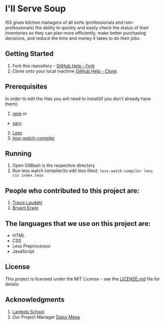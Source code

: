 # I'll Serve Soup

ISS gives kitchen managers of all sorts (professionals and non-professionals) the ability to quickly and easily check the status of their inventories so they can plan more efficiently, make better purchasing decisions, and reduce the time and money it takes to do their jobs.

## Getting Started
1. Fork this repository - [GitHub Help - Fork](https://help.github.com/en/articles/fork-a-repo)
2. Clone onto your local machine [GitHub Help - Clone](https://help.github.com/en/articles/cloning-a-repository)

## Prerequisites
In order to edit the files you will need to install(if you don't already have them):
1. [npm](https://www.npmjs.com/get-npm)
or
* [yarn](https://yarnpkg.com/lang/en/docs/install/#windows-stable)
2. [Less](http://lesscss.org/)
3. [less-watch-compiler](https://www.npmjs.com/package/less-watch-compiler)

## Running
1. Open GitBash is the respective directory
2. Run less watch compiler(to edit less files):
```less-watch-compiler less css index.less```

## People who contributed to this project are:
1. [Travis Laudahl](https://github.com/tlaudahl/)
2. [Bryant Erwin](https://github.com/BryantErwin)

## The languages that we use on this project are:
* HTML
* CSS
* Less Preprocessor
* JavaScript

## License

This project is licensed under the MIT License - see the [LICENSE.md](LICENSE.md) file for details

## Acknowledgments
1. [Lambda School](https://github.com/LambdaSchool)
2. Our Project Manager [Daisy Mesa](https://github.com/daisymesa)